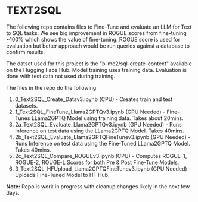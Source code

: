 # TEXT2SQL
The following repo contains files to Fine-Tune and evaluate an LLM for Text to SQL tasks.
We see big improvement in ROGUE scores from fine-tuning ~100% which shows the value of fine-tuning.
ROGUE score is used for evaluation but better approach would be run queries against a database to confirm results.

The datset used for this project is the "b-mc2/sql-create-context" available on the Hugging Face Hub.
Model training uses training data. Evaluation is done with test data not used during training.

The files in the repo do the following:
1. 0_Text2SQL_Create_Datav3.ipynb (CPU) - Creates train and test datasets.
2. 1_Text2SQL_FineTune_Llama2GPTQv3.ipynb (GPU Needed) - Fine-Tunes LLama2GPTQ Model using training data. Takes about 20mins. 
3. 2a_Text2SQL_Evaluate_Llama2GPTQv3.ipynb (GPU Needed) - Runs Inference on test data using the LLama2GPTQ Model. Takes 40mins.
4. 2b_Text2SQL_Evaluate_Llama2GPTQFineTunev3.ipynb (GPU Needed) -  Runs Inference on test data using the Fine-Tuned LLama2GPTQ Model. Takes 40mins.
5. 2c_Text2SQL_Compare_ROGUEv3.ipynb (CPU) - Computes ROGUE-1, ROGUE-2, ROUGE-L Scores for both Pre & Post Fine-Tune Models.
6. 3_Text2SQL_HFUpload_Llama2GPTQFineTunev3.ipynb (GPU Needed) - Uploads Fine-Tuned Model to HF Hub.

 

**Note:** Repo is work in progress with cleanup changes likely in the next few days. 
